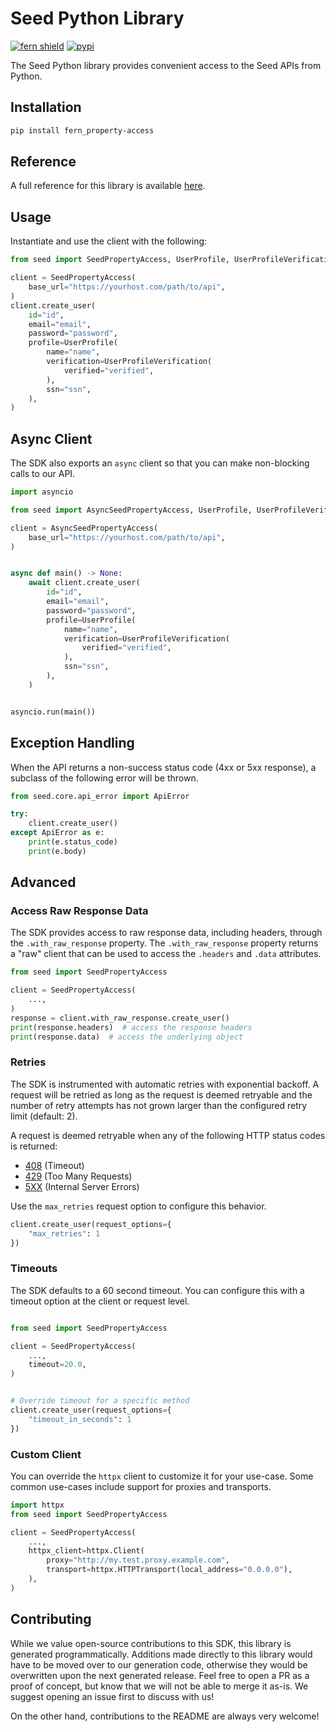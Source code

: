 # Seed Python Library

[![fern shield](https://img.shields.io/badge/%F0%9F%8C%BF-Built%20with%20Fern-brightgreen)](https://buildwithfern.com?utm_source=github&utm_medium=github&utm_campaign=readme&utm_source=Seed%2FPython)
[![pypi](https://img.shields.io/pypi/v/fern_property-access)](https://pypi.python.org/pypi/fern_property-access)

The Seed Python library provides convenient access to the Seed APIs from Python.

## Installation

```sh
pip install fern_property-access
```

## Reference

A full reference for this library is available [here](./reference.md).

## Usage

Instantiate and use the client with the following:

```python
from seed import SeedPropertyAccess, UserProfile, UserProfileVerification

client = SeedPropertyAccess(
    base_url="https://yourhost.com/path/to/api",
)
client.create_user(
    id="id",
    email="email",
    password="password",
    profile=UserProfile(
        name="name",
        verification=UserProfileVerification(
            verified="verified",
        ),
        ssn="ssn",
    ),
)
```

## Async Client

The SDK also exports an `async` client so that you can make non-blocking calls to our API.

```python
import asyncio

from seed import AsyncSeedPropertyAccess, UserProfile, UserProfileVerification

client = AsyncSeedPropertyAccess(
    base_url="https://yourhost.com/path/to/api",
)


async def main() -> None:
    await client.create_user(
        id="id",
        email="email",
        password="password",
        profile=UserProfile(
            name="name",
            verification=UserProfileVerification(
                verified="verified",
            ),
            ssn="ssn",
        ),
    )


asyncio.run(main())
```

## Exception Handling

When the API returns a non-success status code (4xx or 5xx response), a subclass of the following error
will be thrown.

```python
from seed.core.api_error import ApiError

try:
    client.create_user()
except ApiError as e:
    print(e.status_code)
    print(e.body)
```

## Advanced

### Access Raw Response Data

The SDK provides access to raw response data, including headers, through the `.with_raw_response` property.
The `.with_raw_response` property returns a "raw" client that can be used to access the `.headers` and `.data` attributes.

```python
from seed import SeedPropertyAccess

client = SeedPropertyAccess(
    ...,
)
response = client.with_raw_response.create_user()
print(response.headers)  # access the response headers
print(response.data)  # access the underlying object
```

### Retries

The SDK is instrumented with automatic retries with exponential backoff. A request will be retried as long
as the request is deemed retryable and the number of retry attempts has not grown larger than the configured
retry limit (default: 2).

A request is deemed retryable when any of the following HTTP status codes is returned:

- [408](https://developer.mozilla.org/en-US/docs/Web/HTTP/Status/408) (Timeout)
- [429](https://developer.mozilla.org/en-US/docs/Web/HTTP/Status/429) (Too Many Requests)
- [5XX](https://developer.mozilla.org/en-US/docs/Web/HTTP/Status/500) (Internal Server Errors)

Use the `max_retries` request option to configure this behavior.

```python
client.create_user(request_options={
    "max_retries": 1
})
```

### Timeouts

The SDK defaults to a 60 second timeout. You can configure this with a timeout option at the client or request level.

```python

from seed import SeedPropertyAccess

client = SeedPropertyAccess(
    ...,
    timeout=20.0,
)


# Override timeout for a specific method
client.create_user(request_options={
    "timeout_in_seconds": 1
})
```

### Custom Client

You can override the `httpx` client to customize it for your use-case. Some common use-cases include support for proxies
and transports.

```python
import httpx
from seed import SeedPropertyAccess

client = SeedPropertyAccess(
    ...,
    httpx_client=httpx.Client(
        proxy="http://my.test.proxy.example.com",
        transport=httpx.HTTPTransport(local_address="0.0.0.0"),
    ),
)
```

## Contributing

While we value open-source contributions to this SDK, this library is generated programmatically.
Additions made directly to this library would have to be moved over to our generation code,
otherwise they would be overwritten upon the next generated release. Feel free to open a PR as
a proof of concept, but know that we will not be able to merge it as-is. We suggest opening
an issue first to discuss with us!

On the other hand, contributions to the README are always very welcome!
